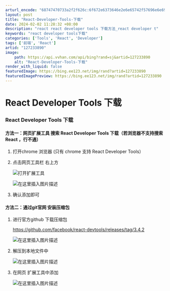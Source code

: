 ```yaml
---
arturl_encode: "68747470733a2f2f626c:6f672e6373646e2e6e65742f57696e6e69653433383337322f:61727469636c652f64657461696c732f313237323333383930"
layout: post
title: "React-Developer-Tools-下载"
date: 2024-02-02 11:28:32 +08:00
description: "react react developer tools 下载方法_react developer t"
keywords: "react developer tools下载"
categories: ['Tools', 'React', 'Developer']
tags: ['前端', 'React']
artid: "127233890"
image:
    path: https://api.vvhan.com/api/bing?rand=sj&artid=127233890
    alt: "React-Developer-Tools-下载"
render_with_liquid: false
featuredImage: https://bing.ee123.net/img/rand?artid=127233890
featuredImagePreview: https://bing.ee123.net/img/rand?artid=127233890
---
```


# React Developer Tools 下载

### React Developer Tools 下载

#### 方法一：网页扩展工具 搜索 React Developer Tools 下载（若浏览器不支持搜索React ，行不通）

1. 打开chrome 浏览器 (只有 chrome 支持 React Developer Tools）
2. 点击网页工具栏 右上方
     
   ![打开扩展工具](https://i-blog.csdnimg.cn/blog_migrate/065d7adaa00cabd380df4d334f107ae8.png)
     
   ![在这里插入图片描述](https://i-blog.csdnimg.cn/blog_migrate/bcc23ece022c4afa344fb9d64389849f.png)
3. 确认添加即可

#### 方法二：通过git官网 安装压缩包

1. 进行官方github 下载压缩包
     
   https://github.com/facebook/react-devtools/releases/tag/3.4.2
     
   ![在这里插入图片描述](https://i-blog.csdnimg.cn/blog_migrate/fef12333345fdcc96a1c295f1146c657.png)
2. 解压到本地文件中
     
   ![在这里插入图片描述](https://i-blog.csdnimg.cn/blog_migrate/e65341c2629f1db81f42b33d0b2a5322.png)
3. 在网页 扩展工具中添加
     
   ![在这里插入图片描述](https://i-blog.csdnimg.cn/blog_migrate/5c335cf512bebf03202a2e314c3eea6d.png)